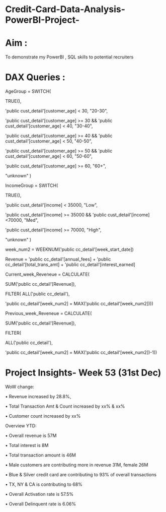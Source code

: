 # Credit-Card-Data-Analysis-PowerBI-Project-

# Aim : 

To demonstrate my PowerBI , SQL skills to potential recruiters

# DAX Queries : 

AgeGroup = SWITCH(

 TRUE(),
 
 'public cust_detail'[customer_age] < 30, "20-30",
 
 'public cust_detail'[customer_age] >= 30 && 'public cust_detail'[customer_age] < 40, "30-40",
 
 'public cust_detail'[customer_age] >= 40 && 'public cust_detail'[customer_age] < 50, "40-50",
 
 'public cust_detail'[customer_age] >= 50 && 'public cust_detail'[customer_age] < 60, "50-60",
 
 'public cust_detail'[customer_age] >= 60, "60+",
 
 "unknown"
 )
 
IncomeGroup = SWITCH(

 TRUE(),
 
 'public cust_detail'[income] < 35000, "Low",
 
 'public cust_detail'[income] >= 35000 && 'public cust_detail'[income] <70000, "Med",
 
 'public cust_detail'[income] >= 70000, "High",
 
 "unknown"
)

week_num2 = WEEKNUM('public cc_detail'[week_start_date])

Revenue = 'public cc_detail'[annual_fees] + 'public cc_detail'[total_trans_amt] + 'public cc_detail'[interest_earned]

Current_week_Reveneue = CALCULATE(

 SUM('public cc_detail'[Revenue]),
 
 FILTER(
 ALL('public cc_detail'),
 
 'public cc_detail'[week_num2] = MAX('public cc_detail'[week_num2])))
 
Previous_week_Reveneue = CALCULATE(

 SUM('public cc_detail'[Revenue]),
 
 FILTER(
 
 ALL('public cc_detail'),
 
 'public cc_detail'[week_num2] = MAX('public cc_detail'[week_num2])-1))


# Project Insights- Week 53 (31st Dec)

WoW change:

• Revenue increased by 28.8%,

• Total Transaction Amt & Count increased by xx% & xx%

• Customer count increased by xx%

Overview YTD:

• Overall revenue is 57M

• Total interest is 8M

• Total transaction amount is 46M

• Male customers are contributing more in revenue 31M, female 26M

• Blue & Silver credit card are contributing to 93% of overall
transactions

• TX, NY & CA is contributing to 68%

• Overall Activation rate is 57.5%

• Overall Delinquent rate is 6.06%
